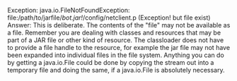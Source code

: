 Exception: java.io.FileNotFoundException: file:/path/to/jarfile/*bot.jar!*/config/netclient.p (Exception! but file exist)
Answer: This is deliberate. The contents of the "file" may not be available as a file. Remember you are dealing with classes and resources that may be part of a JAR file or other kind of resource. The classloader does not have to provide a file handle to the resource, for example the jar file may not have been expanded into individual files in the file system.
        Anything you can do by getting a java.io.File could be done by copying the stream out into a temporary file and doing the same, if a java.io.File is absolutely necessary.
